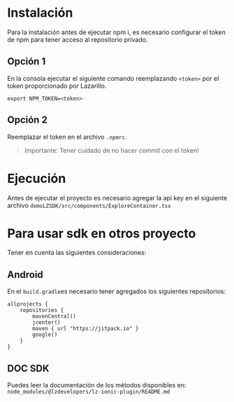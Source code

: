 # Instalación
Para la instalación antes de ejecutar npm i, es necesario configurar el token de npm para tener acceso al repositorio privado.

## Opción 1
En la consola ejecutar el siguiente comando reemplazando `<token>` por el token proporcionado por Lazarillo.

```{bash}
export NPM_TOKEN=<token>
```

## Opción 2
Reemplazar el token en el archivo `.npmrc`. 

> Importante: Tener cuidado de no hacer commit con el token!

# Ejecución
Antes de ejecutar el proyecto es necesario agregar la api key en el siguiente archivo `demoLZSDK/src/components/ExploreContainer.tsx`


# Para usar sdk en otros proyecto

Tener en cuenta las siguientes consideraciones:

## Android
En el `build.gradle`es necesario tener agregados los siguientes repositorios:

```
allprojects {
    repositories {
        mavenCentral()
        jcenter()
        maven { url "https://jitpack.io" }
        google()
    }
}
```


## DOC SDK
Puedes leer la documentación de los métodos disponibles en:
`node_modules/@lzdevelopers/lz-ionic-plugin/README.md`